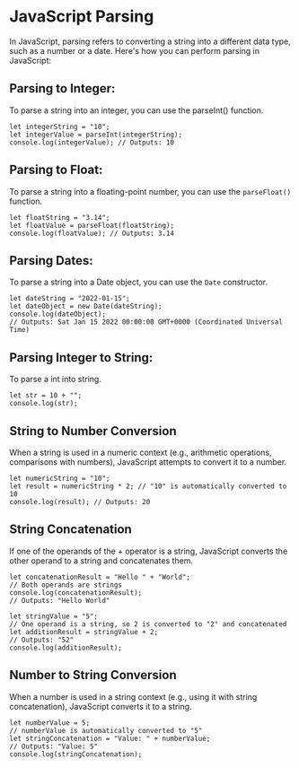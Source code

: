 # JavaScript Parsing
In JavaScript, parsing refers to converting a string into a different data type, such as a number or a date. Here's how you can perform parsing in JavaScript:

## Parsing to Integer:
To parse a string into an integer, you can use the parseInt() function. 
```
let integerString = "10";
let integerValue = parseInt(integerString);
console.log(integerValue); // Outputs: 10
```

## Parsing to Float:
To parse a string into a floating-point number, you can use the `parseFloat()` function.

```
let floatString = "3.14";
let floatValue = parseFloat(floatString);
console.log(floatValue); // Outputs: 3.14
```

## Parsing Dates:
To parse a string into a Date object, you can use the `Date` constructor.

```
let dateString = "2022-01-15";
let dateObject = new Date(dateString);
console.log(dateObject); 
// Outputs: Sat Jan 15 2022 00:00:00 GMT+0000 (Coordinated Universal Time)
```

## Parsing Integer to String:
To parse a int into string.
```
let str = 10 + "";
console.log(str);
```

## String to Number Conversion 
When a string is used in a numeric context (e.g., arithmetic operations, comparisons with numbers), JavaScript attempts to convert it to a number.
```
let numericString = "10";
let result = numericString * 2; // "10" is automatically converted to 10
console.log(result); // Outputs: 20
```

## String Concatenation
If one of the operands of the + operator is a string, JavaScript converts the other operand to a string and concatenates them.

```
let concatenationResult = "Hello " + "World"; 
// Both operands are strings
console.log(concatenationResult); 
// Outputs: "Hello World"

let stringValue = "5";
// One operand is a string, so 2 is converted to "2" and concatenated
let additionResult = stringValue + 2; 
// Outputs: "52"
console.log(additionResult); 
```

## Number to String Conversion
When a number is used in a string context (e.g., using it with string concatenation), JavaScript converts it to a string.
```
let numberValue = 5;
// numberValue is automatically converted to "5"
let stringConcatenation = "Value: " + numberValue; 
// Outputs: "Value: 5"
console.log(stringConcatenation); 
```
